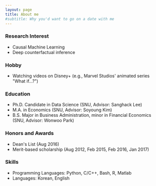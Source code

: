 ```yaml
---
layout: page
title: About me
#subtitle: Why you'd want to go on a date with me
---
```



### Research Interest
- Causal Machine Learning
- Deep counterfactual inference

### Hobby
- Watching videos on Disney+ (e.g., Marvel Studios' animated series "What if...?")

### Education
- Ph.D. Candidate in Data Science (SNU, Advisor: Sanghack Lee)
- M.A. in Economics (SNU, Advisor: Soyoung Kim)
- B.S. Major in Business Administration, minor in Financial Economics (SNU, Advisor: Wonwoo Park)

### Honors and Awards
- Dean's List (Aug 2016)
- Merit-based scholarship (Aug 2012, Feb 2015, Feb 2016, Jan 2017)

### Skills
- Programming Languages: Python, C/C++, Bash, R, Matlab
- Languages: Korean, English
